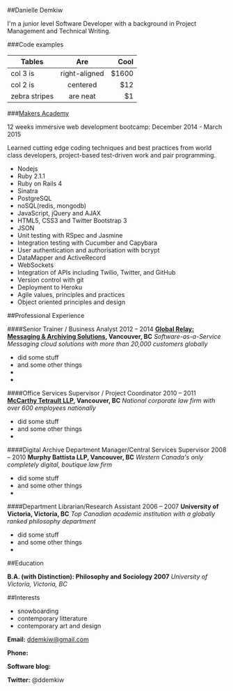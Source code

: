 
##Danielle Demkiw

I'm a junior level Software Developer with a background in Project Management and Technical Writing. 

###Code examples

| Tables        | Are           | Cool  |
| ------------- |:-------------:| -----:|
| col 3 is      | right-aligned | $1600 |
| col 2 is      | centered      |   $12 |
| zebra stripes | are neat      |    $1 |


###[Makers Academy](http://www.makersacademy.com/)


12 weeks immersive web development bootcamp: December 2014 - March 2015

Learned cutting edge coding techniques and best practices from world class developers, project-based test-driven work and pair programming.

- Nodejs
- Ruby 2.1.1
- Ruby on Rails 4
- Sinatra
- PostgreSQL
- noSQL(redis, mongodb)
- JavaScript, jQuery and AJAX
- HTML5, CSS3 and Twitter Bootstrap 3
- JSON
- Unit testing with RSpec and Jasmine
- Integration testing with Cucumber and Capybara
- User authentication and authorisation with bcrypt
- DataMapper and ActiveRecord
- WebSockets
- Integration of APIs including Twilio, Twitter, and GitHub
- Version control with git
- Deployment to Heroku
- Agile values, principles and practices
- Object­ oriented principles and design


##Professional Experience 

####Senior Trainer / Business Analyst	2012 – 2014
__[Global Relay: Messaging & Archiving Solutions](http://www.globalrelay.com/), Vancouver, BC__
_Software-as-a-Service Messaging cloud solutions with more than 20,000 customers globally_
  - did some stuff
  - and some other things
  - 
  -


####Office Services Supervisor / Project Coordinator	2010 – 2011
__[McCarthy Tetrault LLP](http://www.mccarthy.ca/home.aspx), Vancouver, BC__
_National corporate law firm with over 600 employees nationally_
  - did some stuff
  - and some other things
  - 


####Digital Archive Department Manager/Central Services Supervisor 	2008 – 2010
__Murphy Battista LLP, Vancouver, BC__
_Western Canada's only completely digital, boutique law firm_
  - did some stuff
  - and some other things
  - 


####Department Librarian/Research Assistant 	2006 – 2007
__University of Victoria, Victoria, BC__
_Top Canadian academic institution with a globally ranked philosophy department_
  - did some stuff
  - and some other things
  - 

##Education

__B.A. (with Distinction): Philosophy and Sociology 	2007__
_University of Victoria, Victoria, BC_


##Interests

- snowboarding
- contemporary litterature
- contemporary art and design


__Email:__ ddemkiw@gmail.com

__Phone:__ 

__Software blog:__ 

__Twitter:__ @ddemkiw
